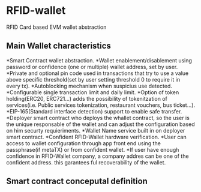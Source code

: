 # RFID-wallet
RFID Card based EVM wallet abstraction

## Main Wallet characteristics

*Smart Contract wallet abstraction.
*Wallet enablement/disablement using password or confidence (one or multiple) wallet address, set by user.
*Private and optional pin code used in transactions that try to use a value above specific threshold(set by user setting threshold 0 to require it in every tx).
*Autoblocking mechanism when suspicius use detected.
*Configurable single transaction limit and daily limit.
*Option of token holding(ERC20, ERC721...) adds the possibility of tokenitzation of services(i.e. Public services tokenization, restaurant vouchers, bus ticket...).
*EIP-165(Standard interface detection) support to enable safe transfer.
*Deployer smart contract who deploys the whallet contract, so the user is the unique responsable of the wallet and can adjust the configuration based on him securty requieriments.
*Wallet Name service built in on deployer smart contract.
*Confident RFID-Wallet hardware verification.
*User can access to wallet configuration through app front end using the passphrase(if metaTX) or from confident wallet.
*If user have enough confidence in RFID-Wallet company, a company addres can be one of the confident address. this garantees ful recoverability of the wallet.

## Smart contract conceputal definition 


